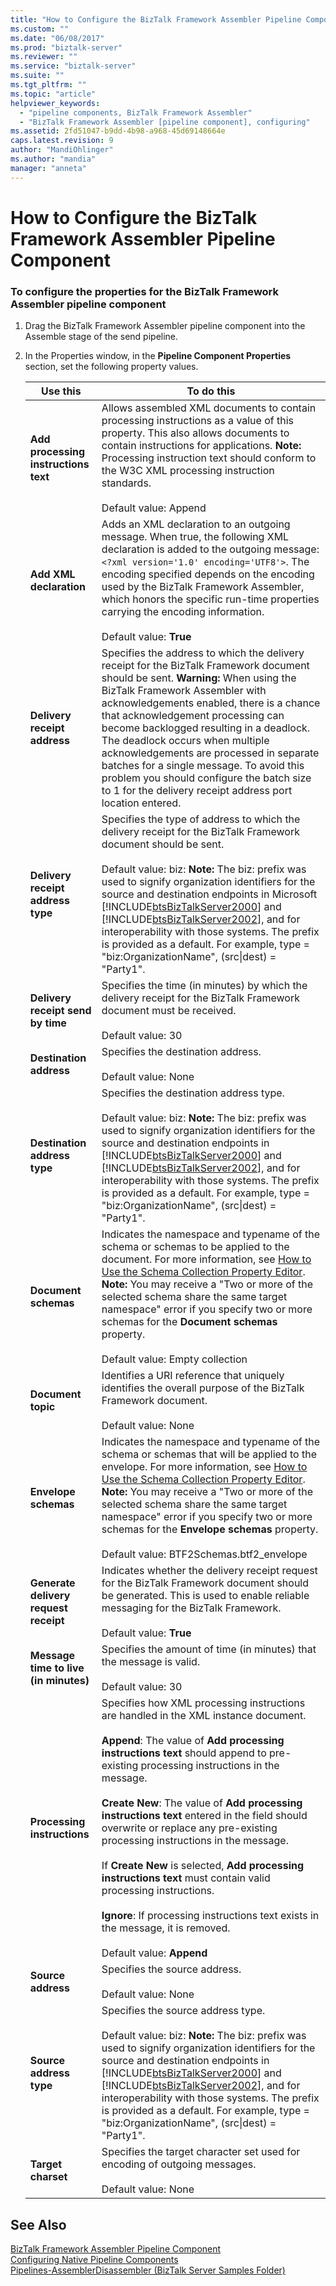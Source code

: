 ```yaml
---
title: "How to Configure the BizTalk Framework Assembler Pipeline Component | Microsoft Docs"
ms.custom: ""
ms.date: "06/08/2017"
ms.prod: "biztalk-server"
ms.reviewer: ""
ms.service: "biztalk-server"
ms.suite: ""
ms.tgt_pltfrm: ""
ms.topic: "article"
helpviewer_keywords: 
  - "pipeline components, BizTalk Framework Assembler"
  - "BizTalk Framework Assembler [pipeline component], configuring"
ms.assetid: 2fd51047-b9dd-4b98-a968-45d69148664e
caps.latest.revision: 9
author: "MandiOhlinger"
ms.author: "mandia"
manager: "anneta"
---
```

# How to Configure the BizTalk Framework Assembler Pipeline Component
### To configure the properties for the BizTalk Framework Assembler pipeline component  
  
1.  Drag the BizTalk Framework Assembler pipeline component into the Assemble stage of the send pipeline.  
  
2.  In the Properties window, in the **Pipeline Component Properties** section, set the following property values.  
  
    |Use this|To do this|  
    |--------------|----------------|  
    |**Add processing instructions text**|Allows assembled XML documents to contain processing instructions as a value of this property. This also allows documents to contain instructions for applications. **Note:**  Processing instruction text should conform to the W3C XML processing instruction standards. <br /><br /> Default value: Append|  
    |**Add XML declaration**|Adds an XML declaration to an outgoing message. When true, the following XML declaration is added to the outgoing message: `<?xml version='1.0' encoding='UTF8'>`. The encoding specified depends on the encoding used by the BizTalk Framework Assembler, which honors the specific run-time properties carrying the encoding information.<br /><br /> Default value: **True**|  
    |**Delivery receipt address**|Specifies the address to which the delivery receipt for the BizTalk Framework document should be sent. **Warning:**  When using the BizTalk Framework Assembler with acknowledgements enabled, there is a chance that acknowledgement processing can become backlogged resulting in a deadlock. The deadlock occurs when multiple acknowledgements are processed in separate batches for a single message. To avoid this problem you should configure the batch size to 1 for the delivery receipt address port location entered.|  
    |**Delivery receipt address type**|Specifies the type of address to which the delivery receipt for the BizTalk Framework document should be sent.<br /><br /> Default value: biz: **Note:**  The biz: prefix was used to signify organization identifiers for the source and destination endpoints in Microsoft [!INCLUDE[btsBizTalkServer2000](../includes/btsbiztalkserver2000-md.md)] and [!INCLUDE[btsBizTalkServer2002](../includes/btsbiztalkserver2002-md.md)], and for interoperability with those systems. The prefix is provided as a default. For example, type = "biz:OrganizationName", (src&#124;dest) = "Party1".|  
    |**Delivery receipt send by time**|Specifies the time (in minutes) by which the delivery receipt for the BizTalk Framework document must be received.<br /><br /> Default value: 30|  
    |**Destination address**|Specifies the destination address.<br /><br /> Default value: None|  
    |**Destination address type**|Specifies the destination address type.<br /><br /> Default value: biz: **Note:**  The biz: prefix was used to signify organization identifiers for the source and destination endpoints in [!INCLUDE[btsBizTalkServer2000](../includes/btsbiztalkserver2000-md.md)] and [!INCLUDE[btsBizTalkServer2002](../includes/btsbiztalkserver2002-md.md)], and for interoperability with those systems. The prefix is provided as a default. For example, type = "biz:OrganizationName", (src&#124;dest) = "Party1".|  
    |**Document schemas**|Indicates the namespace and typename of the schema or schemas to be applied to the document. For more information, see [How to Use the Schema Collection Property Editor](../core/how-to-use-the-schema-collection-property-editor.md). **Note:**  You may receive a "Two or more of the selected schema share the same target namespace" error if you specify two or more schemas for the **Document schemas** property. <br /><br /> Default value: Empty collection|  
    |**Document topic**|Identifies a URI reference that uniquely identifies the overall purpose of the BizTalk Framework document.<br /><br /> Default value: None|  
    |**Envelope schemas**|Indicates the namespace and typename of the schema or schemas that will be applied to the envelope. For more information, see [How to Use the Schema Collection Property Editor](../core/how-to-use-the-schema-collection-property-editor.md). **Note:**  You may receive a "Two or more of the selected schema share the same target namespace" error if you specify two or more schemas for the **Envelope schemas** property. <br /><br /> Default value: BTF2Schemas.btf2_envelope|  
    |**Generate delivery request receipt**|Indicates whether the delivery receipt request for the BizTalk Framework document should be generated. This is used to enable reliable messaging for the BizTalk Framework.<br /><br /> Default value: **True**|  
    |**Message time to live (in minutes)**|Specifies the amount of time (in minutes) that the message is valid.<br /><br /> Default value: 30|  
    |**Processing instructions**|Specifies how XML processing instructions are handled in the XML instance document.<br /><br /> **Append**: The value of **Add processing instructions text** should append to pre-existing processing instructions in the message.<br /><br /> **Create New**: The value of **Add processing instructions text** entered in the field should overwrite or replace any pre-existing processing instructions in the message.<br /><br /> If **Create New** is selected, **Add processing instructions text** must contain valid processing instructions.<br /><br /> **Ignore**: If processing instructions text exists in the message, it is removed.<br /><br /> Default value: **Append**|  
    |**Source address**|Specifies the source address.<br /><br /> Default value: None|  
    |**Source address type**|Specifies the source address type.<br /><br /> Default value: biz: **Note:**  The biz: prefix was used to signify organization identifiers for the source and destination endpoints in [!INCLUDE[btsBizTalkServer2000](../includes/btsbiztalkserver2000-md.md)] and [!INCLUDE[btsBizTalkServer2002](../includes/btsbiztalkserver2002-md.md)], and for interoperability with those systems. The prefix is provided as a default. For example, type = "biz:OrganizationName", (src&#124;dest) = "Party1".|  
    |**Target charset**|Specifies the target character set used for encoding of outgoing messages.<br /><br /> Default value: None|  
  
## See Also  
 [BizTalk Framework Assembler Pipeline Component](../core/biztalk-framework-assembler-pipeline-component.md)   
 [Configuring Native Pipeline Components](../core/configuring-native-pipeline-components.md)   
 [Pipelines-AssemblerDisassembler (BizTalk Server Samples Folder)](../core/pipelines-assemblerdisassembler-biztalk-server-samples-folder.md)